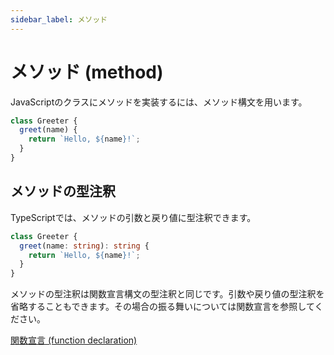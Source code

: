 ```yaml
---
sidebar_label: メソッド
---
```


# メソッド (method)

JavaScriptのクラスにメソッドを実装するには、メソッド構文を用います。

```js
class Greeter {
  greet(name) {
    return `Hello, ${name}!`;
  }
}
```

## メソッドの型注釈

TypeScriptでは、メソッドの引数と戻り値に型注釈できます。

```ts
class Greeter {
  greet(name: string): string {
    return `Hello, ${name}!`;
  }
}
```

メソッドの型注釈は関数宣言構文の型注釈と同じです。引数や戻り値の型注釈を省略することもできます。その場合の振る舞いについては関数宣言を参照してください。

[関数宣言 (function declaration)](../../functions/function-declaration.md)
